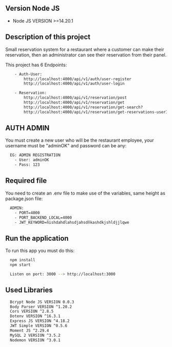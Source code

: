## Version Node JS
  - Node JS VERSION >=14.20.1

## Description of this project

Small reservation system for a restaurant where a customer can make their reservation, then an administrator can see their reservation from their panel.

This project has 6 Endpoints: 
```bash
    - Auth-User:
        http://localhost:4000/api/v1/auth/user-register
        http://localhost:4000/api/v1/auth/user-login

    - Reservation:
        http://localhost:4000/api/v1/reservation/post
        http://localhost:4000/api/v1/reservation/get
        http://localhost:4000/api/v1/reservation/get-search?
        http://localhost:4000/api/v1/reservation/get-reservations-userId/:id
 ```

## AUTH ADMIN

You must create a new user who will be the restaurant employee, your username must be "adminOK" and password can be any: 
                            
```bash
  EG: ADMIN REGISTRATION 
    - User: adminOK
    - Pass: 123
 ```

## Required file

You need to create an .env file to make use of the variables, same height as package.json file: 

```bash
  ADMIN:
    - PORT=4000
    - PORT_BACKEND_LOCAL=4000
    - JWT_KEYWORD=ñishdahdlahsdjahsdñkashdkjshldjjlqwe
```

## Run the application

To run this app you must do this:

```bash
  npm install
  npm start

  Listen on port: 3000 --> http://localhost:3000
```

## Used Libraries

```bash
  Bcrypt Node JS VERSION 0.0.3
  Body Parser VERSION ^1.20.2
  Cors VERSION ^2.8.5
  Dotenv VERSION ^16.3.1
  Express JS VERSION ^4.18.2
  JWT Simple VERSION ^0.5.6
  Moment JS ^2.29.4
  MySQL 2 VERSION ^3.5.2
  Nodemon VERSION ^3.0.1
```
  
  

